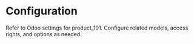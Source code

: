 # Configuration

Refer to Odoo settings for product_101. Configure related models, access rights, and options as needed.
